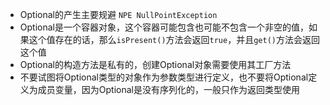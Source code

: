 * Optional的产生主要规避 `NPE NullPointException`
* Optional是一个容器对象，这个容器可能包含也可能不包含一个非空的值，如果这个值存在的话，那么`isPresent()`方法会返回`true`，并且`get()`方法会返回这个值
* Optional的构造方法是私有的，创建Optional对象需要使用其工厂方法
* 不要试图将Optional类型的对象作为参数类型进行定义，也不要将Optional定义为成员变量，因为Optional是没有序列化的，一般只作为返回类型使用